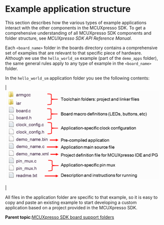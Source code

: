 # Example application structure

This section describes how the various types of example applications interact with the other components in the MCUXpresso SDK. To get a comprehensive understanding of all MCUXpresso SDK components and folder structure, see *MCUXpresso SDK API Reference Manual*.

Each `<board_name>` folder in the boards directory contains a comprehensive set of examples that are relevant to that specific piece of hardware. Although we use the `hello_world_sm` example \(part of the `demo_apps` folder\), the same general rules apply to any type of example in the `<board_name>` folder.

In the `hello_world_sm` application folder you see the following contents:

|![](../images/example_application.png "Application folder structure")

|

All files in the application folder are specific to that example, so it is easy to copy and paste an existing example to start developing a custom application based on a project provided in the MCUXpresso SDK.

**Parent topic:**[MCUXpresso SDK board support folders](../topics/mcuxpresso_sdk_board_support_folders.md)

